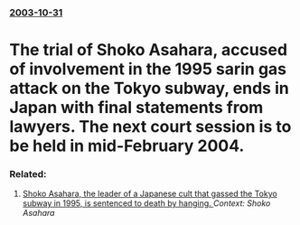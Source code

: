 ### [2003-10-31](/news/2003/10/31/index.md)

#  The trial of Shoko Asahara, accused of involvement in the 1995 sarin gas attack on the Tokyo subway, ends in Japan with final statements from lawyers. The next court session is to be held in mid-February 2004.




### Related:

1. [ Shoko Asahara, the leader of a Japanese cult that gassed the Tokyo subway in 1995, is sentenced to death by hanging. ](/news/2004/02/27/shoko-asahara-the-leader-of-a-japanese-cult-that-gassed-the-tokyo-subway-in-1995-is-sentenced-to-death-by-hanging.md) _Context: Shoko Asahara_
